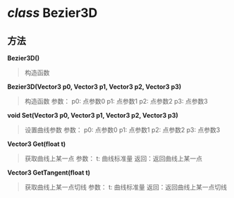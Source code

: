 *class* Bezier3D
================

方法
----

**Bezier3D()**
> 构造函数

**Bezier3D(Vector3 p0, Vector3 p1, Vector3 p2, Vector3 p3)**
> 构造函数
> 参数：
>       p0: 点参数0
>       p1: 点参数1
>       p2: 点参数2
>       p3: 点参数3

**void Set(Vector3 p0, Vector3 p1, Vector3 p2, Vector3 p3)**
> 设置曲线参数
> 参数：
>       p0: 点参数0
>       p1: 点参数1
>       p2: 点参数2
>       p3: 点参数3

**Vector3 Get(float t)**
> 获取曲线上某一点
> 参数：
>       t: 曲线标准量
> 返回：返回曲线上某一点

**Vector3 GetTangent(float t)**
> 获取曲线上某一点切线
> 参数：
>       t: 曲线标准量
> 返回：返回曲线上某一点切线
